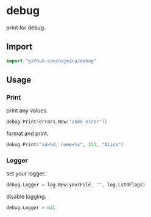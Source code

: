 # debug

print for debug.

## Import

```go
import "github.com/najeira/debug"
```

## Usage

### Print

print any values.

```go
debug.Print(errors.New("some error"))
```

format and print.

```go
debug.Print("id=%d, name=%s", 123, "Alice")
```

### Logger

set your logger.

```go
debug.Logger = log.New(yourFile, "", log.LstdFlags)
```

disable logging.

```go
debug.Logger = nil
```
